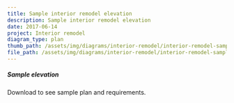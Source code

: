 ```yaml
---
title: Sample interior remodel elevation
description: Sample interior remodel elevation
date: 2017-06-14
project: Interior remodel
diagram_type: plan
thumb_path: /assets/img/diagrams/interior-remodel/interior-remodel-sample-elevation.png
file_path: /assets/img/diagrams/interior-remodel/interior-remodel-sample-elevation.pdf
---
```

##### Sample elevation
Download to see sample plan and requirements.
